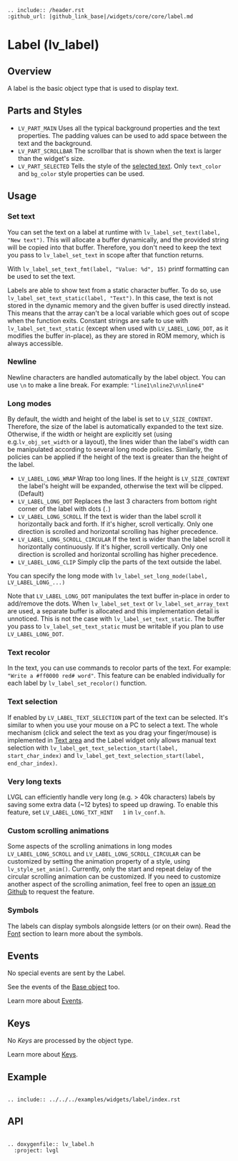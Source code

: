 ```eval_rst
.. include:: /header.rst
:github_url: |github_link_base|/widgets/core/core/label.md
```
# Label (lv_label)

## Overview
A label is the basic object type that is used to display text.

## Parts and Styles
- `LV_PART_MAIN`  Uses all the typical background properties and the text properties.  The padding values can be used to add space between the text and the background.
- `LV_PART_SCROLLBAR` The scrollbar that is shown when the text is larger than the widget's size.
- `LV_PART_SELECTED` Tells the style of the [selected text](#text-selection). Only `text_color` and `bg_color` style properties can be used.

## Usage

### Set text
You can set the text on a label at runtime with `lv_label_set_text(label, "New text")`.
This will allocate a buffer dynamically, and the provided string will be copied into that buffer.
Therefore, you don't need to keep the text you pass to `lv_label_set_text` in scope after that function returns.

With `lv_label_set_text_fmt(label, "Value: %d", 15)` printf formatting can be used to set the text.

Labels are able to show text from a static character buffer.  To do so, use `lv_label_set_text_static(label, "Text")`.
In this case, the text is not stored in the dynamic memory and the given buffer is used directly instead.
This means that the array can't be a local variable which goes out of scope when the function exits.
Constant strings are safe to use with `lv_label_set_text_static` (except when used with `LV_LABEL_LONG_DOT`, as it modifies the buffer in-place), as they are stored in ROM memory, which is always accessible.

### Newline

Newline characters are handled automatically by the label object. You can use `\n` to make a line break. For example: `"line1\nline2\n\nline4"`

### Long modes
By default, the width and height of the label is set to `LV_SIZE_CONTENT`. Therefore, the size of the label is automatically expanded to the text size.
Otherwise, if the width or height are explicitly set (using  e.g.`lv_obj_set_width` or a layout), the lines wider than the label's width can be manipulated according to several long mode policies.
Similarly, the policies can be applied if the height of the text is greater than the height of the label.
- `LV_LABEL_LONG_WRAP` Wrap too long lines. If the height is `LV_SIZE_CONTENT` the label's height will be expanded, otherwise the text will be clipped. (Default)
- `LV_LABEL_LONG_DOT` Replaces the last 3 characters from bottom right corner of the label with dots (`.`)
- `LV_LABEL_LONG_SCROLL` If the text is wider than the label scroll it horizontally back and forth. If it's higher, scroll vertically. Only one direction is scrolled and horizontal scrolling has higher precedence.
- `LV_LABEL_LONG_SCROLL_CIRCULAR` If the text is wider than the label scroll it horizontally continuously. If it's higher, scroll vertically. Only one direction is scrolled and horizontal scrolling has higher precedence.
- `LV_LABEL_LONG_CLIP` Simply clip the parts of the text outside the label.

You can specify the long mode with `lv_label_set_long_mode(label, LV_LABEL_LONG_...)`

Note that `LV_LABEL_LONG_DOT` manipulates the text buffer in-place in order to add/remove the dots.
When `lv_label_set_text` or `lv_label_set_array_text` are used, a separate buffer is allocated and this implementation detail is unnoticed.
This is not the case with `lv_label_set_text_static`. The buffer you pass to `lv_label_set_text_static` must be writable if you plan to use `LV_LABEL_LONG_DOT`.

### Text recolor
In the text, you can use commands to recolor parts of the text. For example: `"Write a #ff0000 red# word"`.
This feature can be enabled individually for each label by `lv_label_set_recolor()` function.

### Text selection
If enabled by `LV_LABEL_TEXT_SELECTION` part of the text can be selected. It's similar to when you use your mouse on a PC to select a text.
The whole mechanism (click and select the text as you drag your finger/mouse) is implemented in [Text area](/widgets/core/textarea) and the Label widget only allows manual text selection with
`lv_label_get_text_selection_start(label, start_char_index)` and `lv_label_get_text_selection_start(label, end_char_index)`.

### Very long texts
LVGL can efficiently handle very long (e.g. > 40k characters) labels by saving some extra data (~12 bytes) to speed up drawing. To enable this feature, set `LV_LABEL_LONG_TXT_HINT   1` in `lv_conf.h`.

### Custom scrolling animations
Some aspects of the scrolling animations in long modes `LV_LABEL_LONG_SCROLL` and `LV_LABEL_LONG_SCROLL_CIRCULAR` can be customized by setting the animation property of a style, using `lv_style_set_anim()`.
Currently, only the start and repeat delay of the circular scrolling animation can be customized. If you need to customize another aspect of the scrolling animation, feel free to open an [issue on Github](https://github.com/lvgl/lvgl/issues) to request the feature.

### Symbols
The labels can display symbols alongside letters (or on their own). Read the [Font](/overview/font) section to learn more about the symbols.

## Events
No special events are sent by the Label.

See the events of the [Base object](/widgets/obj) too.

Learn more about [Events](/overview/event).

## Keys
No *Keys* are processed by the object type.

Learn more about [Keys](/overview/indev).

## Example

```eval_rst

.. include:: ../../../examples/widgets/label/index.rst

```

## API

```eval_rst

.. doxygenfile:: lv_label.h
  :project: lvgl

```

